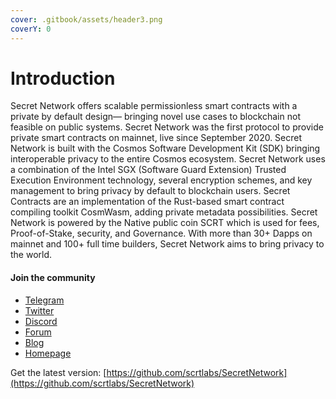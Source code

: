 ```yaml
---
cover: .gitbook/assets/header3.png
coverY: 0
---
```


# Introduction

Secret Network offers scalable permissionless smart contracts with a private by default design— bringing novel use cases to blockchain not feasible on public systems. Secret Network was the first protocol to provide private smart contracts on mainnet, live since September 2020. Secret Network is built with the Cosmos Software Development Kit (SDK) bringing interoperable privacy to the entire Cosmos ecosystem. Secret Network uses a combination of the Intel SGX (Software Guard Extension) Trusted Execution Environment technology, several encryption schemes, and key management to bring privacy by default to blockchain users. Secret Contracts are an implementation of the Rust-based smart contract compiling toolkit CosmWasm, adding private metadata possibilities. Secret Network is powered by the Native public coin SCRT which is used for fees, Proof-of-Stake, security, and Governance. With more than 30+ Dapps on mainnet and 100+ full time builders, Secret Network aims to bring privacy to the world.

#### Join the community

* [Telegram](https://t.me/SCRTCommunity)
* [Twitter](https://twitter.com/SecretNetwork)
* [Discord](https://scrt.network/discord/)
* [Forum](https://forum.scrt.network/)
* [Blog](https://scrt.network/blog/)
* [Homepage](https://scrt.network/)

Get the latest version: [https://github.com/scrtlabs/SecretNetwork](https://github.com/scrtlabs/SecretNetwork)
